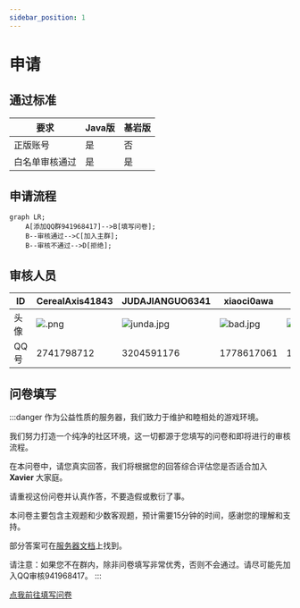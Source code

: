 ```yaml
---
sidebar_position: 1
---
```


# 申请

## 通过标准

|要求|Java版|基岩版|
|-|-|-|
|正版账号|是|否|
|白名单审核通过|是|是|

## 申请流程

```mermaid
graph LR;
    A[添加QQ群941968417]-->B[填写问卷];
    B--审核通过-->C[加入主群];
    B--审核不通过-->D[拒绝];
```

## 审核人员

|ID|CerealAxis41843|JUDAJIANGUO6341|xiaoci0awa|badmood|
|-|-|-|-|-|
|头像|![.png](https://s2.loli.net/2024/07/05/WxK6N9gPi5rvfJd.png)|![junda.jpg](https://s2.loli.net/2024/07/05/STKOi8ajcApGLoe.jpg)|![bad.jpg](https://s2.loli.net/2024/07/05/Jaw9TxOY7hl3PKu.jpg)|![xiao.jpg](https://s2.loli.net/2024/07/05/CDmBsvhIV2GxjE7.jpg)|
|QQ号|2741798712|3204591176|1778617061|1302600482|


## 问卷填写

:::danger
作为公益性质的服务器，我们致力于维护和睦相处的游戏环境。

我们努力打造一个纯净的社区环境，这一切都源于您填写的问卷和即将进行的审核流程。

在本问卷中，请您真实回答，我们将根据您的回答综合评估您是否适合加入 **Xavier** 大家庭。

请重视这份问卷并认真作答，不要造假或敷衍了事。

本问卷主要包含主观题和少数客观题，预计需要15分钟的时间，感谢您的理解和支持。

部分答案可在[服务器文档](https://docs.xaviermc.top/)上找到。

请注意：如果您不在群内，除非问卷填写非常优秀，否则不会通过。请尽可能先加入QQ审核941968417。
:::

[点我前往填写问卷](https://flowus.cn/form/6bb19ee7-a237-4293-a859-26a1a0a2dd9d?code=B80KX3)